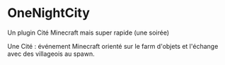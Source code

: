# OneNightCity
 Un plugin Cité Minecraft mais super rapide (une soirée)

Une Cité : événement Minecraft orienté sur le farm d'objets et l'échange avec des villageois au spawn.
